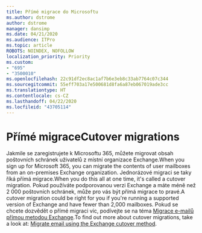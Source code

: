 ```yaml
---
title: Přímé migrace do Microsoftu
ms.author: dstrome
author: dstrome
manager: dansimp
ms.date: 04/21/2020
ms.audience: ITPro
ms.topic: article
ROBOTS: NOINDEX, NOFOLLOW
localization_priority: Priority
ms.custom:
- "695"
- "3500010"
ms.openlocfilehash: 22c91df2ec8ac1af7b6e3eb8c33ab7764c07c344
ms.sourcegitcommit: 55eff703a17e500681d8fa6a87eb067019ade3cc
ms.translationtype: HT
ms.contentlocale: cs-CZ
ms.lasthandoff: 04/22/2020
ms.locfileid: "43705114"
---
```

# <a name="cutover-migrations"></a><span data-ttu-id="0f6e2-102">Přímé migrace</span><span class="sxs-lookup"><span data-stu-id="0f6e2-102">Cutover migrations</span></span>

<span data-ttu-id="0f6e2-103">Jakmile se zaregistrujete k Microsoftu 365, můžete migrovat obsah poštovních schránek uživatelů z místní organizace Exchange.</span><span class="sxs-lookup"><span data-stu-id="0f6e2-103">When you sign up for Microsoft 365, you can migrate the contents of user mailboxes from an on-premises Exchange organization.</span></span> <span data-ttu-id="0f6e2-104">Jednorázové migraci se taky říká přímá migrace.</span><span class="sxs-lookup"><span data-stu-id="0f6e2-104">When you do this all at one time, it's called a cutover migration.</span></span> <span data-ttu-id="0f6e2-105">Pokud používáte podporovanou verzi Exchange a máte méně než 2 000 poštovních schránek, může pro vás být přímá migrace to pravé.</span><span class="sxs-lookup"><span data-stu-id="0f6e2-105">A cutover migration could be right for you if you're running a supported version of Exchange and have fewer than 2,000 mailboxes.</span></span> <span data-ttu-id="0f6e2-106">Pokud se chcete dozvědět o přímé migraci víc, podívejte se na téma [Migrace e-mailů přímou metodou Exchange](https://docs.microsoft.com/Exchange/mailbox-migration/cutover-migration-to-office-365).</span><span class="sxs-lookup"><span data-stu-id="0f6e2-106">To find out more about cutover migrations, take a look at: [Migrate email using the Exchange cutover method](https://docs.microsoft.com/Exchange/mailbox-migration/cutover-migration-to-office-365).</span></span>
  